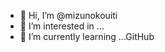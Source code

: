 - 👋 Hi, I’m @mizunokouiti
- 👀 I’m interested in ...
- 🌱 I’m currently learning ...GitHub


<!---
mizunokouiti/mizunokouiti is a ✨ special ✨ repository because its `README.md` (this file) appears on your GitHub profile.
You can click the Preview link to take a look at your changes.
--->
